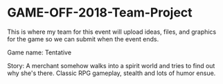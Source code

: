 # GAME-OFF-2018-Team-Project
This is where my team for this event will upload ideas, files, and graphics for the game so we can submit when the event ends.

Game name: Tentative

Story: A merchant somehow walks into a spirit world and tries to find out why she's there. Classic RPG gameplay, stealth and lots of humor ensue.
